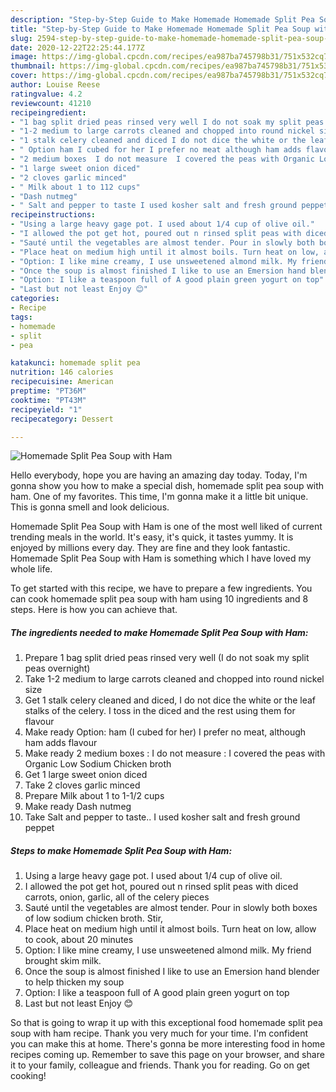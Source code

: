 ```yaml
---
description: "Step-by-Step Guide to Make Homemade Homemade Split Pea Soup with Ham"
title: "Step-by-Step Guide to Make Homemade Homemade Split Pea Soup with Ham"
slug: 2594-step-by-step-guide-to-make-homemade-homemade-split-pea-soup-with-ham
date: 2020-12-22T22:25:44.177Z
image: https://img-global.cpcdn.com/recipes/ea987ba745798b31/751x532cq70/homemade-split-pea-soup-with-ham-recipe-main-photo.jpg
thumbnail: https://img-global.cpcdn.com/recipes/ea987ba745798b31/751x532cq70/homemade-split-pea-soup-with-ham-recipe-main-photo.jpg
cover: https://img-global.cpcdn.com/recipes/ea987ba745798b31/751x532cq70/homemade-split-pea-soup-with-ham-recipe-main-photo.jpg
author: Louise Reese
ratingvalue: 4.2
reviewcount: 41210
recipeingredient:
- "1 bag split dried peas rinsed very well I do not soak my split peas overnight"
- "1-2 medium to large carrots cleaned and chopped into round nickel size"
- "1 stalk celery cleaned and diced I do not dice the white or the leaf stalks of the celery I toss in the diced and the rest using them for flavour"
- " Option ham I cubed for her I prefer no meat although ham adds flavour"
- "2 medium boxes  I do not measure  I covered the peas with Organic Low Sodium Chicken broth"
- "1 large sweet onion diced"
- "2 cloves garlic minced"
- " Milk about 1 to 112 cups"
- "Dash nutmeg"
- " Salt and pepper to taste I used kosher salt and fresh ground peppet"
recipeinstructions:
- "Using a large heavy gage pot. I used about 1/4 cup of olive oil."
- "I allowed the pot get hot, poured out n rinsed split peas with diced carrots, onion, garlic, all of the celery pieces"
- "Sauté until the vegetables are almost tender. Pour in slowly both boxes of low sodium chicken broth. Stir,"
- "Place heat on medium high until it almost boils. Turn heat on low, allow to cook, about 20 minutes"
- "Option: I like mine creamy, I use unsweetened almond milk. My friend brought skim milk."
- "Once the soup is almost finished I like to use an Emersion hand blender to help thicken my soup"
- "Option: I like a teaspoon full of A good plain green yogurt on top"
- "Last but not least Enjoy 😊"
categories:
- Recipe
tags:
- homemade
- split
- pea

katakunci: homemade split pea 
nutrition: 146 calories
recipecuisine: American
preptime: "PT36M"
cooktime: "PT43M"
recipeyield: "1"
recipecategory: Dessert

---
```



![Homemade Split Pea Soup with Ham](https://img-global.cpcdn.com/recipes/ea987ba745798b31/751x532cq70/homemade-split-pea-soup-with-ham-recipe-main-photo.jpg)

Hello everybody, hope you are having an amazing day today. Today, I'm gonna show you how to make a special dish, homemade split pea soup with ham. One of my favorites. This time, I'm gonna make it a little bit unique. This is gonna smell and look delicious.

Homemade Split Pea Soup with Ham is one of the most well liked of current trending meals in the world. It's easy, it's quick, it tastes yummy. It is enjoyed by millions every day. They are fine and they look fantastic. Homemade Split Pea Soup with Ham is something which I have loved my whole life.




To get started with this recipe, we have to prepare a few ingredients. You can cook homemade split pea soup with ham using 10 ingredients and 8 steps. Here is how you can achieve that.

<!--inarticleads1-->

##### The ingredients needed to make Homemade Split Pea Soup with Ham:

1. Prepare 1 bag split dried peas rinsed very well (I do not soak my split peas overnight)
1. Take 1-2 medium to large carrots cleaned and chopped into round nickel size
1. Get 1 stalk celery cleaned and diced, I do not dice the white or the leaf stalks of the celery. I toss in the diced and the rest using them for flavour
1. Make ready  Option: ham (I cubed for her) I prefer no meat, although ham adds flavour
1. Make ready 2 medium boxes : I do not measure : I covered the peas with Organic Low Sodium Chicken broth
1. Get 1 large sweet onion diced
1. Take 2 cloves garlic minced
1. Prepare  Milk about 1 to 1-1/2 cups
1. Make ready Dash nutmeg
1. Take  Salt and pepper to taste.. I used kosher salt and fresh ground peppet




<!--inarticleads2-->

##### Steps to make Homemade Split Pea Soup with Ham:

1. Using a large heavy gage pot. I used about 1/4 cup of olive oil.
1. I allowed the pot get hot, poured out n rinsed split peas with diced carrots, onion, garlic, all of the celery pieces
1. Sauté until the vegetables are almost tender. Pour in slowly both boxes of low sodium chicken broth. Stir,
1. Place heat on medium high until it almost boils. Turn heat on low, allow to cook, about 20 minutes
1. Option: I like mine creamy, I use unsweetened almond milk. My friend brought skim milk.
1. Once the soup is almost finished I like to use an Emersion hand blender to help thicken my soup
1. Option: I like a teaspoon full of A good plain green yogurt on top
1. Last but not least Enjoy 😊




So that is going to wrap it up with this exceptional food homemade split pea soup with ham recipe. Thank you very much for your time. I'm confident you can make this at home. There's gonna be more interesting food in home recipes coming up. Remember to save this page on your browser, and share it to your family, colleague and friends. Thank you for reading. Go on get cooking!
